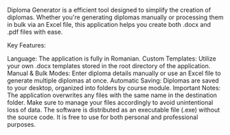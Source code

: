Diploma Generator is a efficient tool designed to simplify the creation of diplomas. Whether you're generating diplomas manually or processing them in bulk via an Excel file, this application helps you create both .docx and .pdf files with ease.

Key Features:

Language: The application is fully in Romanian.
Custom Templates: Utilize your own .docx templates stored in the root directory of the application.
Manual & Bulk Modes: Enter diploma details manually or use an Excel file to generate multiple diplomas at once.
Automatic Saving: Diplomas are saved to your desktop, organized into folders by course module.
Important Notes:
The application overwrites any files with the same name in the destination folder. Make sure to manage your files accordingly to avoid unintentional loss of data.
The software is distributed as an executable file (.exe) without the source code. It is free to use for both personal and professional purposes.
